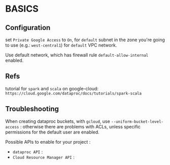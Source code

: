 # BASICS

## Configuration

set `Private Google Access` to `On`, for `default` subnet in the zone you're going to use (e.g.: `west-central1`) for `default` VPC network.  

Use default network, which has firewall rule `default-allow-internal` enabled.  


## Refs

tutorial for `spark` and `scala` on google-cloud: `https://cloud.google.com/dataproc/docs/tutorials/spark-scala`  


## Troubleshooting

When creating dataproc buckets, with `gcloud`, use `--uniform-bucket-level-access` : otherwise there are problems with ACLs, unless specific permissions for the default user are enabled.  

Possible APIs to enable for your project :
*	`dataproc API` : 
*	`Cloud Resource Manager API` : 

